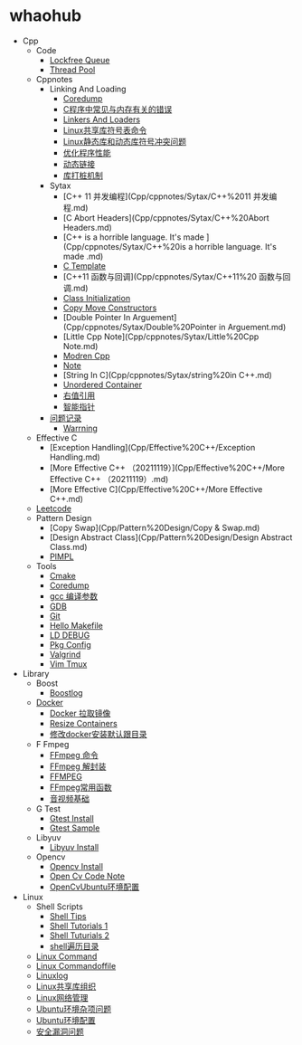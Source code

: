 # whaohub

- Cpp
  - Code
    * [Lockfree Queue](Cpp/code/lockfree_queue.md)
    * [Thread Pool](Cpp/code/ThreadPool.md)
  - Cppnotes
    - Linking And Loading
      * [Coredump](Cpp/cppnotes/LinkingAndLoading/Coredump.md)
      * [C程序中常见与内存有关的错误](Cpp/cppnotes/LinkingAndLoading/C程序中常见与内存有关的错误.md)
      * [Linkers And Loaders](Cpp/cppnotes/LinkingAndLoading/LinkersAndLoaders.md)
      * [Linux共享库符号表命令](Cpp/cppnotes/LinkingAndLoading/Linux共享库符号表命令.md)
      * [Linux静态库和动态库符号冲突问题](Cpp/cppnotes/LinkingAndLoading/Linux静态库和动态库符号冲突问题.md)
      * [优化程序性能](Cpp/cppnotes/LinkingAndLoading/优化程序性能.md)
      * [动态链接](Cpp/cppnotes/LinkingAndLoading/动态链接.md)
      * [库打桩机制](Cpp/cppnotes/LinkingAndLoading/库打桩机制.md)
    - Sytax
      * [C++ 11 并发编程](Cpp/cppnotes/Sytax/C++%2011 并发编程.md)
      * [C Abort Headers](Cpp/cppnotes/Sytax/C++%20Abort Headers.md)
      * [C++ is a horrible language. It's made ](Cpp/cppnotes/Sytax/C++%20is a horrible language. It's made .md)
      * [C Template](Cpp/cppnotes/Sytax/c++%20template.md)
      * [C++11  函数与回调](Cpp/cppnotes/Sytax/C++11%20 函数与回调.md)
      * [Class Initialization](Cpp/cppnotes/Sytax/class_initialization.md)
      * [Copy Move Constructors](Cpp/cppnotes/Sytax/CopyMove%20Constructors.md)
      * [Double Pointer In Arguement](Cpp/cppnotes/Sytax/Double%20Pointer in Arguement.md)
      * [Little Cpp Note](Cpp/cppnotes/Sytax/Little%20Cpp Note.md)
      * [Modren Cpp](Cpp/cppnotes/Sytax/Modren_cpp.md)
      * [Note](Cpp/cppnotes/Sytax/Note.md)
      * [String In C](Cpp/cppnotes/Sytax/string%20in C++.md)
      * [Unordered Container](Cpp/cppnotes/Sytax/Unordered%20container.md)
      * [右值引用](Cpp/cppnotes/Sytax/右值引用.md)
      * [智能指针](Cpp/cppnotes/Sytax/智能指针.md)
    - [问题记录](Cpp/cppnotes/问题记录/问题记录.md)
      * [Warrning](Cpp/cppnotes/问题记录/warrning.md)
  - Effective C
    * [Exception Handling](Cpp/Effective%20C++/Exception Handling.md)
    * [More Effective C++ （20211119）](Cpp/Effective%20C++/More Effective C++ （20211119）.md)
    * [More Effective C](Cpp/Effective%20C++/More Effective C++.md)
  - [Leetcode](Cpp/leetcode/leetcode.md)
  - Pattern Design
    * [Copy Swap](Cpp/Pattern%20Design/Copy & Swap.md)
    * [Design Abstract Class](Cpp/Pattern%20Design/Design Abstract Class.md)
    * [PIMPL](Cpp/Pattern%20Design/PIMPL.md)
  - Tools
    * [Cmake](Cpp/tools/cmake.md)
    * [Coredump](Cpp/tools/Coredump.md)
    * [gcc 编译参数](Cpp/tools/gcc%20编译参数.md)
    * [GDB](Cpp/tools/GDB.md)
    * [Git](Cpp/tools/Git.md)
    * [Hello Makefile](Cpp/tools/HelloMakefile.md)
    * [LD DEBUG](Cpp/tools/LD_DEBUG.md)
    * [Pkg Config](Cpp/tools/pkg-config.md)
    * [Valgrind](Cpp/tools/Valgrind.md)
    * [Vim Tmux](Cpp/tools/Vim&&Tmux.md)
- Library
  - Boost
    * [Boostlog](Library/Boost/boostlog.md)
  - [Docker](Library/Docker/Docker.md)
    * [Docker 拉取镜像](Library/Docker/Docker%20拉取镜像.md)
    * [Resize Containers](Library/Docker/resize%20containers.md)
    * [修改docker安装默认跟目录](Library/Docker/修改docker安装默认跟目录.md)
  - F Fmpeg
    * [FFmpeg 命令](Library/FFmpeg/FFmpeg%20命令.md)
    * [FFmpeg 解封装](Library/FFmpeg/FFmpeg%20解封装.md)
    * [FFMPEG](Library/FFmpeg/FFMPEG.md)
    * [FFmpeg常用函数](Library/FFmpeg/FFmpeg常用函数.md)
    * [音视频基础](Library/FFmpeg/音视频基础.md)
  - G Test
    * [Gtest Install](Library/GTest/gtest%20install.md)
    * [Gtest Sample](Library/GTest/gtest_sample.md)
  - Libyuv
    * [Libyuv Install](Library/libyuv/libyuv%20install.md)
  - Opencv
    * [Opencv Install](Library/opencv/opencv_install.md)
    * [Open Cv Code Note](Library/opencv/OpenCvCodeNote.md)
    * [OpenCvUbuntu环境配置](Library/opencv/OpenCvUbuntu环境配置.md)
- Linux
  - Shell Scripts
    * [Shell Tips](Linux/shell_scripts/shell%20tips.md)
    * [Shell Tutorials 1](Linux/shell_scripts/Shell%20Tutorials-1.md)
    * [Shell Tuturials 2](Linux/shell_scripts/Shell%20Tuturials-2.md)
    * [shell遍历目录](Linux/shell_scripts/shell遍历目录.md)
  * [Linux Command](Linux/LinuxCommand.md)
  * [Linux Commandoffile](Linux/LinuxCommandoffile.md)
  * [Linuxlog](Linux/Linuxlog.md)
  * [Linux共享库组织](Linux/Linux共享库组织.md)
  * [Linux网络管理](Linux/Linux网络管理.md)
  * [Ubuntu环境杂项问题](Linux/Ubuntu环境杂项问题.md)
  * [Ubuntu环境配置](Linux/Ubuntu环境配置.md)
  * [安全漏洞问题](Linux/安全漏洞问题.md)
